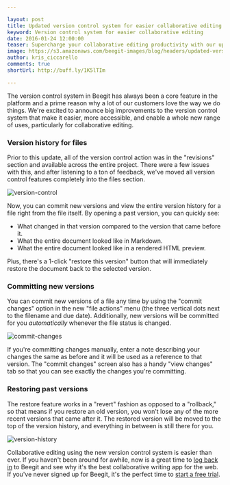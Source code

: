 ```yaml
---

layout: post
title: Updated version control system for easier collaborative editing
keyword: Version control system for easier collaborative editing
date: 2016-01-24 12:00:00
teaser: Supercharge your collaborative editing productivity with our updated version control system.
image: https://s3.amazonaws.com/beegit-images/blog/headers/updated-version-control-system-for-easier-collaborative-editing.jpg
author: kris_ciccarello
comments: true
shortUrl: http://buff.ly/1K5lTIm

---
```


The version control system in Beegit has always been a core feature in the platform and a prime reason why a lot of our customers love the way we do things. We're excited to announce big improvements to the version control system that make it easier, more accessible, and enable a whole new range of uses, particularly for collaborative editing.

### Version history for files

Prior to this update, all of the version control action was in the "revisions" section and available across the entire project. There were a few issues with this, and after listening to a ton of feedback, we've moved all version control features completely into the files section.

![version-control](https://ucarecdn.com/9ae07cf1-95d7-4ed0-9db6-7bea6842eb71/)

Now, you can commit new versions and view the entire version history for a file right from the file itself. By opening a past version, you can quickly see:

- What changed in that version compared to the version that came before it.
- What the entire document looked like in Markdown.
- What the entire document looked like in a rendered HTML preview.

Plus, there's a 1-click "restore this version" button that will immediately restore the document back to the selected version.

### Committing new versions

You can commit new versions of a file any time by using the "commit changes" option in the new "file actions" menu (the three vertical dots next to the filename and due date). Additionally, new versions will be committed for you *automatically* whenever the file status is changed.

![commit-changes](https://ucarecdn.com/e597ee20-3714-45d8-a5b9-55d6707b3166/)

If you're committing changes manually, enter a note describing your changes the same as before and it will be used as a reference to that version. The "commit changes" screen also has a handy "view changes" tab so that you can see exactly the changes you're committing.

### Restoring past versions

The restore feature works in a "revert" fashion as opposed to a "rollback," so that means if you restore an old version, you won't lose any of the more recent versions that came after it. The restored version will be moved to the top of the version history, and everything in between is still there for you.

![version-history](https://ucarecdn.com/3e86b07a-462c-4275-88c2-2e77c38558ba/)

Collaborative editing using the new version control system is easier than ever. If you haven't been around for awhile, now is a great time to [log back in](https://beegit.com/login) to Beegit and see why it's the best collaborative writing app for the web. If you've never signed up for Beegit, it's the perfect time to [start a free trial](https://beegit.com/signup?plan=basic).
